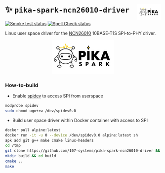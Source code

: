 <a href="https://pika-spark.io/"><img align="right" src="https://raw.githubusercontent.com/pika-spark/.github/main/logo/logo-pika-spark-bg-white.png" width="15%"></a>
:sparkles: `pika-spark-ncn26010-driver`
=======================================
[![Smoke test status](https://github.com/pika-spark/pika-spark-ncn26010-driver/actions/workflows/smoke-test.yml/badge.svg)](https://github.com/pika-spark/pika-spark-ncn26010-driver/actions/workflows/smoke-test.yml)
[![Spell Check status](https://github.com/pika-spark/pika-spark-ncn26010-driver/actions/workflows/spell-check.yml/badge.svg)](https://github.com/pika-spark/pika-spark-ncn26010-driver/actions/workflows/spell-check.yml)

Linux user space driver for the [NCN26010](https://www.onsemi.com/products/interfaces/ethernet-controllers/ncn26010) 10BASE-T1S SPI-to-PHY driver.

<p align="center">
  <a href="https://pika-spark.io/"><img src="https://raw.githubusercontent.com/pika-spark/.github/main/logo/logo-pika-spark-bg-white-github.png" width="40%"></a>
</p>

### How-to-build
* Enable [spidev](https://www.kernel.org/doc/Documentation/spi/spidev) to access SPI from userspace
```bash
modprobe spidev
sudo chmod ugo+rw /dev/spidev0.0
```
* Build user space driver within Docker container with access to SPI
```bash
docker pull alpine:latest
docker run -it -u 0 --device /dev/spidev0.0 alpine:latest sh
apk add git g++ make cmake linux-headers
cd /tmp
git clone https://github.com/107-systems/pika-spark-ncn26010-driver && cd pika-spark-ncn26010-driver
mkdir build && cd build
cmake ..
make
```
